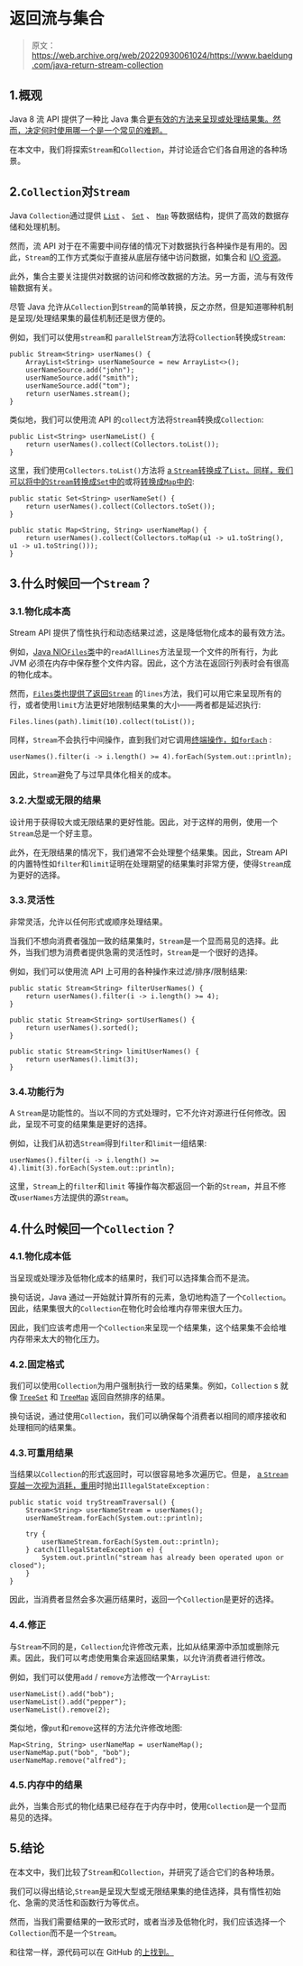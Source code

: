 # 返回流与集合

> 原文：<https://web.archive.org/web/20220930061024/https://www.baeldung.com/java-return-stream-collection>

## 1.概观

Java 8 流 API 提供了一种比 Java 集合[更有效的方法来呈现或处理结果集。然而，决定何时使用哪一个是一个常见的难题。](/web/20220628065735/https://www.baeldung.com/java-collections)

在本文中，我们将探索`Stream`和`Collection`，并讨论适合它们各自用途的各种场景。

## 2.`Collection`对`Stream`

Java `Collection`通过提供 [`List`](/web/20220628065735/https://www.baeldung.com/java-linkedlist) 、 [`Set`](/web/20220628065735/https://www.baeldung.com/java-hashset) 、 [`Map`](/web/20220628065735/https://www.baeldung.com/java-hashmap) 等数据结构，提供了高效的数据存储和处理机制。

然而，流 API 对于在不需要中间存储的情况下对数据执行各种操作是有用的。因此，`Stream`的工作方式类似于直接从底层存储中访问数据，如集合和 [I/O 资源](/web/20220628065735/https://www.baeldung.com/java-io)。

此外，集合主要关注提供对数据的访问和修改数据的方法。另一方面，流与有效传输数据有关。

尽管 Java 允许从`Collection`到`Stream`的简单转换，反之亦然，但是知道哪种机制是呈现/处理结果集的最佳机制还是很方便的。

例如，我们可以使用`stream`和 `parallelStream`方法将`Collection`转换成`Stream`:

```
public Stream<String> userNames() {
    ArrayList<String> userNameSource = new ArrayList<>();
    userNameSource.add("john");
    userNameSource.add("smith");
    userNameSource.add("tom");
    return userNames.stream();
} 
```

类似地，我们可以使用流 API 的`collect`方法将`Stream`转换成`Collection`:

```
public List<String> userNameList() {
    return userNames().collect(Collectors.toList());
}
```

这里，我们使用`Collectors.toList()`方法将 [a `Stream`转换成了`List`。同样，我们可以将](/web/20220628065735/https://www.baeldung.com/java-8-collectors#1-collectorstolist)[中的`Stream`转换成`Set`中的](/web/20220628065735/https://www.baeldung.com/java-8-collectors#2-collectorstoset)或将[转换成`Map`中的](/web/20220628065735/https://www.baeldung.com/java-8-collectors#4-collectorstomap):

```
public static Set<String> userNameSet() {
    return userNames().collect(Collectors.toSet());
}

public static Map<String, String> userNameMap() {
    return userNames().collect(Collectors.toMap(u1 -> u1.toString(), u1 -> u1.toString()));
} 
```

## 3.什么时候回一个`Stream`？

### 3.1.物化成本高

Stream API 提供了惰性执行和动态结果过滤，这是降低物化成本的最有效方法。

例如，[Java NIO`Files`类](/web/20220628065735/https://www.baeldung.com/reading-file-in-java#read-file-with-path-readalllines)中的`readAllLines`方法呈现一个文件的所有行，为此 JVM 必须在内存中保存整个文件内容。因此，这个方法在返回行列表时会有很高的物化成本。

然而，[`Files`类也提供了返回`Stream`](/web/20220628065735/https://www.baeldung.com/reading-file-in-java#%20id=) 的`lines`方法，我们可以用它来呈现所有的行，或者使用`limit`方法更好地限制结果集的大小——两者都是延迟执行:

```
Files.lines(path).limit(10).collect(toList());
```

同样，`Stream`不会执行中间操作，直到我们对它调用[终端操作，如`forEach`](/web/20220628065735/https://www.baeldung.com/java-collection-stream-foreach) :

```
userNames().filter(i -> i.length() >= 4).forEach(System.out::println);
```

因此，`Stream`避免了与过早具体化相关的成本。

### 3.2.大型或无限的结果

设计用于获得较大或无限结果的更好性能。因此，对于这样的用例，使用一个`Stream`总是一个好主意。

此外，在无限结果的情况下，我们通常不会处理整个结果集。因此，Stream API 的内置特性如`filter`和`limit`证明在处理期望的结果集时非常方便，使得`Stream`成为更好的选择。

### 3.3.灵活性

非常灵活，允许以任何形式或顺序处理结果。

当我们不想向消费者强加一致的结果集时，`Stream`是一个显而易见的选择。此外，当我们想为消费者提供急需的灵活性时，`Stream`是一个很好的选择。

例如，我们可以使用流 API 上可用的各种操作来过滤/排序/限制结果:

```
public static Stream<String> filterUserNames() {
    return userNames().filter(i -> i.length() >= 4);
}

public static Stream<String> sortUserNames() {
    return userNames().sorted();
}

public static Stream<String> limitUserNames() {
    return userNames().limit(3);
}
```

### 3.4.功能行为

A `Stream`是功能性的。当以不同的方式处理时，它不允许对源进行任何修改。因此，呈现不可变的结果集是更好的选择。

例如，让我们从初选`Stream`得到`filter`和`limit`一组结果:

```
userNames().filter(i -> i.length() >= 4).limit(3).forEach(System.out::println);
```

这里，`Stream`上的`filter`和`limit` 等操作每次都返回一个新的`Stream`，并且不修改`userNames`方法提供的源`Stream`。

## 4.什么时候回一个`Collection`？

### 4.1.物化成本低

当呈现或处理涉及低物化成本的结果时，我们可以选择集合而不是流。

换句话说，Java 通过一开始就计算所有的元素，急切地构造了一个`Collection`。因此，结果集很大的`Collection`在物化时会给堆内存带来很大压力。

因此，我们应该考虑用一个`Collection`来呈现一个结果集，这个结果集不会给堆内存带来太大的物化压力。

### 4.2.固定格式

我们可以使用`Collection`为用户强制执行一致的结果集。例如，`Collection` s 就像 [`TreeSet`](/web/20220628065735/https://www.baeldung.com/java-tree-set) 和 [`TreeMap`](/web/20220628065735/https://www.baeldung.com/java-treemap) 返回自然排序的结果。

换句话说，通过使用`Collection`，我们可以确保每个消费者以相同的顺序接收和处理相同的结果集。

### 4.3.可重用结果

当结果以`Collection`的形式返回时，可以很容易地多次遍历它。但是， [a `Stream`穿越一次视为消耗，重用](/web/20220628065735/https://www.baeldung.com/java-stream-operated-upon-or-closed-exception)时抛出`IllegalStateException` :

```
public static void tryStreamTraversal() {
    Stream<String> userNameStream = userNames();
    userNameStream.forEach(System.out::println);

    try {
        userNameStream.forEach(System.out::println);
    } catch(IllegalStateException e) {
        System.out.println("stream has already been operated upon or closed");
    }
}
```

因此，当消费者显然会多次遍历结果时，返回一个`Collection`是更好的选择。

### 4.4.修正

与`Stream`不同的是，`Collection`允许修改元素，比如从结果源中添加或删除元素。因此，我们可以考虑使用集合来返回结果集，以允许消费者进行修改。

例如，我们可以使用`add` / `remove`方法修改一个`ArrayList`:

```
userNameList().add("bob");
userNameList().add("pepper");
userNameList().remove(2);
```

类似地，像`put`和`remove`这样的方法允许修改地图:

```
Map<String, String> userNameMap = userNameMap();
userNameMap.put("bob", "bob");
userNameMap.remove("alfred");
```

### 4.5.内存中的结果

此外，当集合形式的物化结果已经存在于内存中时，使用`Collection`是一个显而易见的选择。

## 5.结论

在本文中，我们比较了`Stream`和`Collection`，并研究了适合它们的各种场景。

我们可以得出结论,`Stream`是呈现大型或无限结果集的绝佳选择，具有惰性初始化、急需的灵活性和函数行为等优点。

然而，当我们需要结果的一致形式时，或者当涉及低物化时，我们应该选择一个`Collection`而不是一个`Stream`。

和往常一样，源代码可以在 GitHub 的[上找到。](https://web.archive.org/web/20220628065735/https://github.com/eugenp/tutorials/tree/master/core-java-modules/core-java-streams-3)